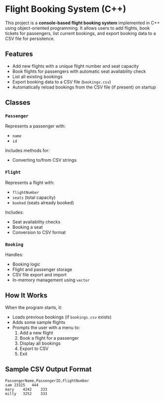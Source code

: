 #  Flight Booking System (C++)

This project is a **console-based flight booking system** implemented in C++ using object-oriented programming. It allows users to add flights, book tickets for passengers, list current bookings, and export booking data to a CSV file for persistence.

## Features

- Add new flights with a unique flight number and seat capacity
- Book flights for passengers with automatic seat availability check
- List all existing bookings
- Export booking data to a CSV file (`bookings.csv`)
- Automatically reload bookings from the CSV file (if present) on startup

## Classes

### `Passenger`
Represents a passenger with:
- `name`
- `id`

Includes methods for:
- Converting to/from CSV strings

### `Flight`
Represents a flight with:
- `flightNumber`
- `seats` (total capacity)
- `booked` (seats already booked)

Includes:
- Seat availability checks
- Booking a seat
- Conversion to CSV format

### `Booking`
Handles:
- Booking logic
- Flight and passenger storage
- CSV file export and import
- In-memory management using `vector`

##  How It Works

When the program starts, it:
- Loads previous bookings (if `bookings.csv` exists)
- Adds some sample flights
- Prompts the user with a menu to:
  1. Add a new flight
  2. Book a flight for a passenger
  3. Display all bookings
  4. Export to CSV
  5. Exit

##  Sample CSV Output Format

```csv
PassengerName,PassengerID,FlightNumber
sam	23325	444
mary	4242	333
milly	3252	333



